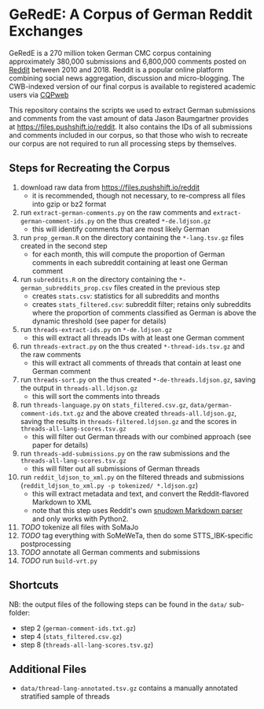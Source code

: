 # GeRedE: A Corpus of German Reddit Exchanges
GeRedE is a 270 million token German CMC corpus containing
approximately 380,000 submissions and 6,800,000 comments posted on
[Reddit](https://www.reddit.com) between 2010 and 2018. Reddit is a
popular online platform combining social news aggregation, discussion
and micro-blogging. The CWB-indexed version of our final corpus is
available to registered academic users via
[CQPweb](https://corpora.linguistik.uni-erlangen.de/cqpweb/gerede_v1)

This repository contains the scripts we used to extract German
submissions and comments from the vast amount of data Jason
Baumgartner provides at https://files.pushshift.io/reddit. It also
contains the IDs of all submissions and comments included in our
corpus, so that those who wish to recreate our corpus are not required
to run all processing steps by themselves.

## Steps for Recreating the Corpus
1. download raw data from https://files.pushshift.io/reddit
   - it is recommended, though not necessary, to re-compress all files
   into gzip or bz2 format
2. run `extract-german-comments.py` on the raw comments and
   `extract-german-comment-ids.py` on the thus created
   `*-de.ldjson.gz`
   - this will identify comments that are most likely German
3. run `prop_german.R` on the directory containing the `*-lang.tsv.gz`
   files created in the second step
   - for each month, this will compute the proportion of German
     comments in each subreddit containing at least one German
     comment
4. run `subreddits.R` on the directory containing the
   `*-german_subreddits_prop.csv` files created in the previous step
   - creates `stats.csv`: statistics for all subreddits and months
   - creates `stats_filtered.csv`: subreddit filter; retains only
     subreddits where the proportion of comments classified as German
     is above the dynamic threshold (see paper for details)
5. run `threads-extract-ids.py` on `*-de.ldjson.gz`
   - this will extract all threads IDs with at least one German
     comment
6. run `threads-extract.py` on the thus created
   `*-thread-ids.tsv.gz` and the raw comments
   - this will extract all comments of threads that contain at least
     one German comment
7. run `threads-sort.py` on the thus created `*-de-threads.ldjson.gz`,
   saving the output in `threads-all.ldjson.gz`
   - this will sort the comments into threads
8. run `threads-language.py` on `stats_filtered.csv.gz`,
   `data/german-comment-ids.txt.gz` and the above created
   `threads-all.ldjson.gz`, saving the results in
   `threads-filtered.ldjson.gz` and the scores in
   `threads-all-lang-scores.tsv.gz`
   - this will filter out German threads with our combined approach
     (see paper for details)
9. run `threads-add-submissions.py` on the raw submissions and the
   `threads-all-lang-scores.tsv.gz`
   - this will filter out all submissions of German threads
10. run `reddit_ldjson_to_xml.py` on the filtered threads and
    submissions (`reddit_ldjson_to_xml.py -p tokenized/ *.ldjson.gz`)
    - this will extract metadata and text, and convert the
      Reddit-flavored Markdown to XML
    - note that this step uses Reddit's own [snudown Markdown
      parser](https://github.com/reddit/snudown/) and only works with
      Python2.
11. *TODO* tokenize all files with SoMaJo
11. *TODO* tag everything with SoMeWeTa, then do some
    STTS_IBK-specific postprocessing
10. *TODO* annotate all German comments and submissions
11. *TODO* run `build-vrt.py`

## Shortcuts
NB: the output files of the following steps can be found in the
`data/` sub-folder:
- step 2 (`german-comment-ids.txt.gz`)
- step 4 (`stats_filtered.csv.gz`)
- step 8 (`threads-all-lang-scores.tsv.gz`)


## Additional Files
- `data/thread-lang-annotated.tsv.gz` contains a manually annotated
  stratified sample of threads
